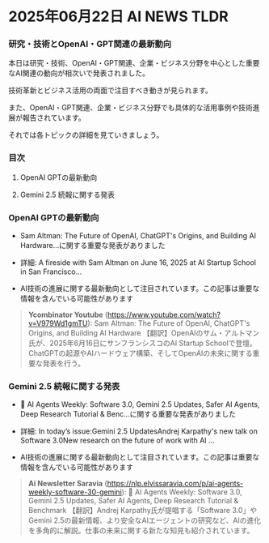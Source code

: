 # 2025年06月22日 AI NEWS TLDR

### 研究・技術とOpenAI・GPT関連の最新動向

本日は研究・技術、OpenAI・GPT関連、企業・ビジネス分野を中心とした重要なAI関連の動向が相次いで発表されました。

技術革新とビジネス活用の両面で注目すべき動きが見られます。

また、OpenAI・GPT関連、企業・ビジネス分野でも具体的な活用事例や技術進展が報告されています。

それでは各トピックの詳細を見ていきましょう。

### 目次

1. OpenAI GPTの最新動向

2. Gemini 2.5 続報に関する発表

### OpenAI GPTの最新動向

- Sam Altman: The Future of OpenAI, ChatGPT's Origins, and Building AI Hardware...に関する重要な発表がありました

- 詳細: A fireside with Sam Altman on June 16, 2025 at AI Startup School in San Francisco...

- AI技術の進展に関する最新動向として注目されています。この記事は重要な情報を含んでいる可能性があります

> **Ycombinator Youtube** (https://www.youtube.com/watch?v=V979Wd1gmTU): Sam Altman: The Future of OpenAI, ChatGPT's Origins, and Building AI Hardware
> 【翻訳】OpenAIのサム・アルトマン氏が、2025年6月16日にサンフランシスコのAI Startup Schoolで登壇。ChatGPTの起源やAIハードウェア構築、そしてOpenAIの未来に関する重要な発表を行う。

### Gemini 2.5 続報に関する発表

- 🤖 AI Agents Weekly: Software 3.0, Gemini 2.5 Updates, Safer AI Agents, Deep Research Tutorial & Benc...に関する重要な発表がありました

- 詳細: In today’s issue:Gemini 2.5 UpdatesAndrej Karpathy's new talk on Software 3.0New research on the future of work with AI ...

- AI技術の進展に関する最新動向として注目されています。この記事は重要な情報を含んでいる可能性があります

> **Ai Newsletter Saravia** (https://nlp.elvissaravia.com/p/ai-agents-weekly-software-30-gemini): 🤖 AI Agents Weekly: Software 3.0, Gemini 2.5 Updates, Safer AI Agents, Deep Research Tutorial & Benchmark
> 【翻訳】Andrej Karpathy氏が提唱する「Software 3.0」やGemini 2.5の最新情報、より安全なAIエージェントの研究など、AIの進化を多角的に解説。仕事の未来に関する新たな知見も紹介されています。


